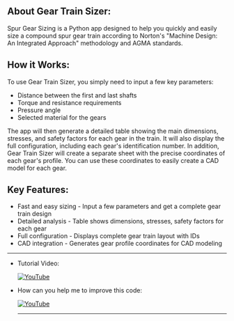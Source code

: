 ## About Gear Train Sizer:

Spur Gear Sizing is a Python app designed to help you quickly and easily size a compound spur gear train according to Norton's "Machine Design: An Integrated Approach" methodology and AGMA standards.

## How it Works:

To use Gear Train Sizer, you simply need to input a few key parameters:
- Distance between the first and last shafts
- Torque and resistance requirements
- Pressure angle
- Selected material for the gears

The app will then generate a detailed table showing the main dimensions, stresses, and safety factors for each gear in the train. It will also display the full configuration, including each gear's identification number.
In addition, Gear Train Sizer will create a separate sheet with the precise coordinates of each gear's profile. You can use these coordinates to easily create a CAD model for each gear.

## Key Features:

- Fast and easy sizing - Input a few parameters and get a complete gear train design
- Detailed analysis - Table shows dimensions, stresses, safety factors for each gear
- Full configuration - Displays complete gear train layout with IDs
- CAD integration - Generates gear profile coordinates for CAD modeling

--- 

- Tutorial Video:

  [![YouTube](https://img.shields.io/badge/YouTube-FF0000?style=for-the-badge&logo=youtube&logoColor=white)](https://youtu.be/T1YwprHeOw4)

- How can you help me to improve this code:

  [![YouTube](https://img.shields.io/badge/YouTube-FF0000?style=for-the-badge&logo=youtube&logoColor=white)](https://www.youtube.com/watch?v=z66-aUrW6dE&t=58s)
  
  ---
